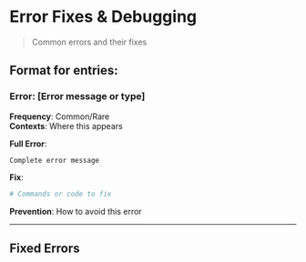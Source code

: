 # Error Fixes & Debugging
> Common errors and their fixes

## Format for entries:
### Error: [Error message or type]
**Frequency**: Common/Rare  
**Contexts**: Where this appears  

**Full Error**:
```
Complete error message
```

**Fix**:
```bash
# Commands or code to fix
```

**Prevention**: 
How to avoid this error

---

## Fixed Errors

<!-- Add entries below -->

